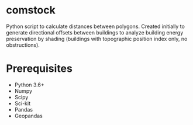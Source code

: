 # comstock
Python script to calculate distances between polygons. Created initially to generate directional offsets between buildings to analyze building energy preservation by shading (buildings with topographic position index only, no obstructions). 

# Prerequisites
* Python 3.6+
* Numpy
* Scipy
* Sci-kit
* Pandas
* Geopandas
